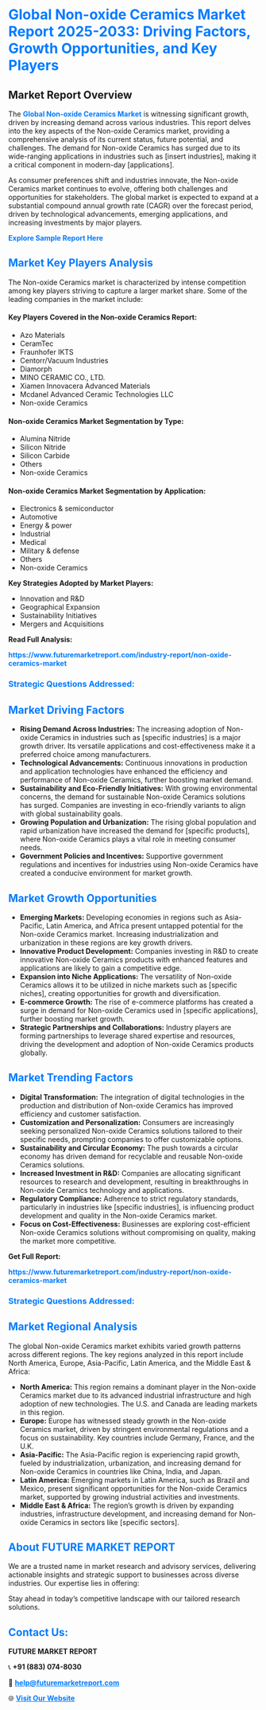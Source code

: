 <h1 style="color: #007BFF;">Global Non-oxide Ceramics Market Report 2025-2033: Driving Factors, Growth Opportunities, and Key Players</h1>

<section id="overview">
<h2>Market Report Overview</h2>
<p>The <a href="https://www.futuremarketreport.com/industry-report/non-oxide-ceramics-market" style="color: #007BFF; text-decoration: none;"><strong>Global Non-oxide Ceramics Market</strong></a> is witnessing significant growth, driven by increasing demand across various industries. This report delves into the key aspects of the Non-oxide Ceramics market, providing a comprehensive analysis of its current status, future potential, and challenges. The demand for Non-oxide Ceramics has surged due to its wide-ranging applications in industries such as [insert industries], making it a critical component in modern-day [applications].</p>
<p>As consumer preferences shift and industries innovate, the Non-oxide Ceramics market continues to evolve, offering both challenges and opportunities for stakeholders. The global market is expected to expand at a substantial compound annual growth rate (CAGR) over the forecast period, driven by technological advancements, emerging applications, and increasing investments by major players.</p>
</section>

<section id="overview">
<p><a href="https://www.futuremarketreport.com/request-sample/reportId=107215" style="color: #007BFF; text-decoration: none;"><strong>Explore Sample Report Here</strong></a></p>
</section>

<section id="key-players">
<h2 style="color: #007BFF;">Market Key Players Analysis</h2>
<p>The Non-oxide Ceramics market is characterized by intense competition among key players striving to capture a larger market share. Some of the leading companies in the market include:</p>
<h4>Key Players Covered in the Non-oxide Ceramics Report:</h4>
<ul><li>Azo Materials</li><li>CeramTec</li><li>Fraunhofer IKTS</li><li>Centorr/Vacuum Industries</li><li>Diamorph</li><li>MINO CERAMIC CO., LTD.</li><li>Xiamen Innovacera Advanced Materials</li><li>Mcdanel Advanced Ceramic Technologies LLC</li><li>Non-oxide Ceramics</li></ul>
<h4>Non-oxide Ceramics Market Segmentation by Type:</h4>
<ul><li>Alumina Nitride</li><li>Silicon Nitride</li><li>Silicon Carbide</li><li>Others</li><li>Non-oxide Ceramics</li></ul>

<h4>Non-oxide Ceramics Market Segmentation by Application:</h4>
<ul><li>Electronics &amp; semiconductor</li><li>Automotive</li><li>Energy &amp; power</li><li>Industrial</li><li>Medical</li><li>Military &amp; defense</li><li>Others</li><li>Non-oxide Ceramics</li></ul>
<p><strong>Key Strategies Adopted by Market Players:</strong></p>
<ul>
<li>Innovation and R&D</li>
<li>Geographical Expansion</li>
<li>Sustainability Initiatives</li>
<li>Mergers and Acquisitions</li>
</ul>
</section>

<section>
<p><strong>Read Full Analysis: </strong></p><a href="https://www.futuremarketreport.com/industry-report/non-oxide-ceramics-market" style="color: #007BFF; text-decoration: none;"><strong>https://www.futuremarketreport.com/industry-report/non-oxide-ceramics-market</strong></a>
<h3 style="color: #007BFF;">Strategic Questions Addressed:</h3>
</section>

<section id="driving-factors">
<h2 style="color: #007BFF;">Market Driving Factors</h2>
<ul>
<li><strong>Rising Demand Across Industries:</strong> The increasing adoption of Non-oxide Ceramics in industries such as [specific industries] is a major growth driver. Its versatile applications and cost-effectiveness make it a preferred choice among manufacturers.</li>
<li><strong>Technological Advancements:</strong> Continuous innovations in production and application technologies have enhanced the efficiency and performance of Non-oxide Ceramics, further boosting market demand.</li>
<li><strong>Sustainability and Eco-Friendly Initiatives:</strong> With growing environmental concerns, the demand for sustainable Non-oxide Ceramics solutions has surged. Companies are investing in eco-friendly variants to align with global sustainability goals.</li>
<li><strong>Growing Population and Urbanization:</strong> The rising global population and rapid urbanization have increased the demand for [specific products], where Non-oxide Ceramics plays a vital role in meeting consumer needs.</li>
<li><strong>Government Policies and Incentives:</strong> Supportive government regulations and incentives for industries using Non-oxide Ceramics have created a conducive environment for market growth.</li>
</ul>
</section>

<section id="growth-opportunities">
<h2 style="color: #007BFF;">Market Growth Opportunities</h2>
<ul>
<li><strong>Emerging Markets:</strong> Developing economies in regions such as Asia-Pacific, Latin America, and Africa present untapped potential for the Non-oxide Ceramics market. Increasing industrialization and urbanization in these regions are key growth drivers.</li>
<li><strong>Innovative Product Development:</strong> Companies investing in R&D to create innovative Non-oxide Ceramics products with enhanced features and applications are likely to gain a competitive edge.</li>
<li><strong>Expansion into Niche Applications:</strong> The versatility of Non-oxide Ceramics allows it to be utilized in niche markets such as [specific niches], creating opportunities for growth and diversification.</li>
<li><strong>E-commerce Growth:</strong> The rise of e-commerce platforms has created a surge in demand for Non-oxide Ceramics used in [specific applications], further boosting market growth.</li>
<li><strong>Strategic Partnerships and Collaborations:</strong> Industry players are forming partnerships to leverage shared expertise and resources, driving the development and adoption of Non-oxide Ceramics products globally.</li>
</ul>
</section>

<section id="trending-factors">
<h2 style="color: #007BFF;">Market Trending Factors</h2>
<ul>
<li><strong>Digital Transformation:</strong> The integration of digital technologies in the production and distribution of Non-oxide Ceramics has improved efficiency and customer satisfaction.</li>
<li><strong>Customization and Personalization:</strong> Consumers are increasingly seeking personalized Non-oxide Ceramics solutions tailored to their specific needs, prompting companies to offer customizable options.</li>
<li><strong>Sustainability and Circular Economy:</strong> The push towards a circular economy has driven demand for recyclable and reusable Non-oxide Ceramics solutions.</li>
<li><strong>Increased Investment in R&D:</strong> Companies are allocating significant resources to research and development, resulting in breakthroughs in Non-oxide Ceramics technology and applications.</li>
<li><strong>Regulatory Compliance:</strong> Adherence to strict regulatory standards, particularly in industries like [specific industries], is influencing product development and quality in the Non-oxide Ceramics market.</li>
<li><strong>Focus on Cost-Effectiveness:</strong> Businesses are exploring cost-efficient Non-oxide Ceramics solutions without compromising on quality, making the market more competitive.</li>
</ul>
</section>

<section>
<p><strong>Get Full Report: </strong></p><a href="https://www.futuremarketreport.com/industry-report/non-oxide-ceramics-market" style="color: #007BFF; text-decoration: none;"><strong>https://www.futuremarketreport.com/industry-report/non-oxide-ceramics-market</strong></a>
<h3 style="color: #007BFF;">Strategic Questions Addressed:</h3>
</section>


<section id="regional-analysis">
<h2 style="color: #007BFF;">Market Regional Analysis</h2>
<p>The global Non-oxide Ceramics market exhibits varied growth patterns across different regions. The key regions analyzed in this report include North America, Europe, Asia-Pacific, Latin America, and the Middle East & Africa:</p>
<ul>
<li><strong>North America:</strong> This region remains a dominant player in the Non-oxide Ceramics market due to its advanced industrial infrastructure and high adoption of new technologies. The U.S. and Canada are leading markets in this region.</li>
<li><strong>Europe:</strong> Europe has witnessed steady growth in the Non-oxide Ceramics market, driven by stringent environmental regulations and a focus on sustainability. Key countries include Germany, France, and the U.K.</li>
<li><strong>Asia-Pacific:</strong> The Asia-Pacific region is experiencing rapid growth, fueled by industrialization, urbanization, and increasing demand for Non-oxide Ceramics in countries like China, India, and Japan.</li>
<li><strong>Latin America:</strong> Emerging markets in Latin America, such as Brazil and Mexico, present significant opportunities for the Non-oxide Ceramics market, supported by growing industrial activities and investments.</li>
<li><strong>Middle East & Africa:</strong> The region’s growth is driven by expanding industries, infrastructure development, and increasing demand for Non-oxide Ceramics in sectors like [specific sectors].</li>
</ul>
</section>

<footer>
<h2 style="color: #007BFF;">About FUTURE MARKET REPORT</h2>
<p>We are a trusted name in market research and advisory services, delivering actionable insights and strategic support to businesses across diverse industries. Our expertise lies in offering:</p>

<p>Stay ahead in today’s competitive landscape with our tailored research solutions.</p>

<h2 style="color: #007BFF;">Contact Us:</h2>
<p><strong>FUTURE MARKET REPORT</strong></p>
<p>📞 <strong>+91 (883) 074-8030</strong></p>
<p>📧 <strong><a href="mailto:help@futuremarketreport.com" style="color: #007BFF;">help@futuremarketreport.com</a></strong></p>
<p>🌐 <strong><a href="https://www.futuremarketreport.com/" style="color: #007BFF;">Visit Our Website</a></strong></p>
</footer>